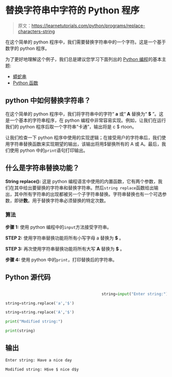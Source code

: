 # 替换字符串中字符的 Python 程序

> 原文：<https://learnetutorials.com/python/programs/replace-characters-string>

在这个简单的 python 程序中，我们需要替换字符串中的一个字符。这是一个基于数字的 python 程序。

为了更好地理解这个例子，我们总是建议您学习下面列出的 [Python 编程](../ "Python tutorial")的基本主题:

*   [蟒蛇串](../../python/python-string "operators in python")
*   [Python 函数](../../python/python-functions-tutorials "operators in python")

## python 中如何替换字符串？

在这个简单的 python 程序中，我们将字符串中的字符“ **a** 或“ **A** 替换为“ **$** ”。这是一个基本的字符串程序，在 python 编程中非常容易实现。例如，让我们在运行我们的 python 程序后取一个字符串“卡通”，输出将是 c $ rtoon。

让我们检查一下 python 程序中使用的实现逻辑；在接受用户的字符串后，我们使用字符串替换函数来实现期望的输出，该输出将用$替换所有的 A 或 A。最后，我们使用 python 中的`print`语句打印输出。

## 什么是字符串替换功能？

**String replace():** 这是 python 编程语言中使用的内置函数，它有两个参数，我们在其中给出要替换的字符串和替换字符串。然后`string replace`函数给出输出，其中所有字符串的出现都被另一个子字符串替换。字符串替换也有一个可选参数，即**计数**。用于替换字符串必须替换的特定次数。

### 算法

**步骤 1:** 使用 python 编程中的`input`方法接受字符串。

**STEP 2:** 使用字符串替换功能将所有小写字母 a 替换为 **$** 。

**STEP 3:** 再次使用字符串替换功能将所有大写 **A** 替换为 **$** 。

**步骤 4:** 使用 python 中的`print`，打印替换后的字符串。

## Python 源代码

```py

                                          string=input("Enter string:")

string=string.replace('a','$')

string=string.replace('A','$')

print("Modified string:")

print(string)

```

## 输出

```py
Enter string: Have a nice day

Modified string: H$ve $ nice d$y
```